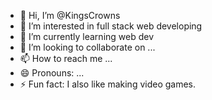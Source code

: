 - 👋 Hi, I’m @KingsCrowns
- 👀 I’m interested in full stack web developing
- 🌱 I’m currently learning web dev
- 💞️ I’m looking to collaborate on ...
- 📫 How to reach me ...
- 😄 Pronouns: ...
- ⚡ Fun fact: I also like making video games. 

<!---
KingsCrowns/KingsCrowns is a ✨ special ✨ repository because its `README.md` (this file) appears on your GitHub profile.
You can click the Preview link to take a look at your changes.
--->
